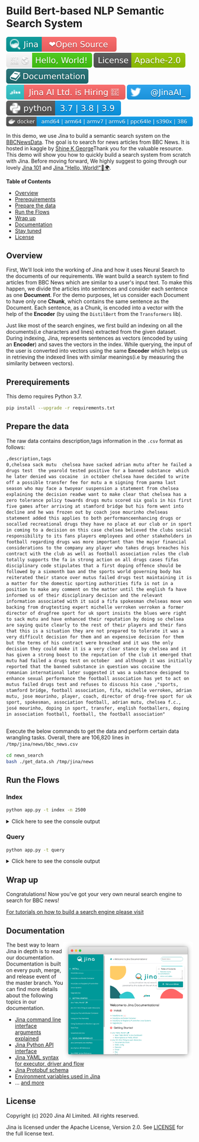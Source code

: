 # Build Bert-based NLP Semantic Search System

<p align="center">

[![Jina](https://github.com/jina-ai/jina/blob/master/.github/badges/jina-badge.svg "We fully commit to open-source")](https://jina.ai)
[![Jina](https://github.com/jina-ai/jina/blob/master/.github/badges/jina-hello-world-badge.svg "Run Jina 'Hello, World!' without installing anything")](https://github.com/jina-ai/jina#jina-hello-world-)
[![Jina](https://github.com/jina-ai/jina/blob/master/.github/badges/license-badge.svg "Jina is licensed under Apache-2.0")](#license)
[![Jina Docs](https://github.com/jina-ai/jina/blob/master/.github/badges/docs-badge.svg "Checkout our docs and learn Jina")](https://docs.jina.ai)
[![We are hiring](https://github.com/jina-ai/jina/blob/master/.github/badges/jina-corp-badge-hiring.svg "We are hiring full-time position at Jina")](https://jobs.jina.ai)
<a href="https://twitter.com/intent/tweet?text=%F0%9F%91%8DCheck+out+Jina%3A+the+New+Open-Source+Solution+for+Neural+Information+Retrieval+%F0%9F%94%8D%40JinaAI_&url=https%3A%2F%2Fgithub.com%2Fjina-ai%2Fjina&hashtags=JinaSearch&original_referer=http%3A%2F%2Fgithub.com%2F&tw_p=tweetbutton" target="_blank">
  <img src="https://github.com/jina-ai/jina/blob/master/.github/badges/twitter-badge.svg"
       alt="tweet button" title="👍Share Jina with your friends on Twitter"></img>
</a>
[![Python 3.7 3.8](https://github.com/jina-ai/jina/blob/master/.github/badges/python-badge.svg "Jina supports Python 3.7 and above")](#)
[![Docker](https://github.com/jina-ai/jina/blob/master/.github/badges/docker-badge.svg "Jina is multi-arch ready, can run on differnt architectures")](https://hub.docker.com/r/jinaai/jina/tags)

</p>

In this demo, we use Jina to build a semantic search system on the [BBCNewsData](https://www.kaggle.com/shineucc/bbc-news-dataset). The goal is to search for news articles from BBC News. It is hosted in kaggle by [Shine K George](https://www.kaggle.com/shineucc/)Thank you for the valuable resource. This demo will show you how to quickly build a search system from scratch with Jina. Before moving forward, We highly suggest to going through our lovely [Jina 101](https://github.com/jina-ai/jina/tree/master/docs/chapters/101) and [Jina "Hello, World!"👋🌍](https://github.com/jina-ai/jina#jina-hello-world-).



<!-- START doctoc generated TOC please keep comment here to allow auto update -->
<!-- DON'T EDIT THIS SECTION, INSTEAD RE-RUN doctoc TO UPDATE -->
**Table of Contents**

- [Overview](#overview)
- [Prerequirements](#prerequirements)
- [Prepare the data](#prepare-the-data)
- [Run the Flows](#run-the-flows)
- [Wrap up](#wrap-up)
- [Documentation](#documentation)
- [Stay tuned](#stay-tuned)
- [License](#license)

<!-- END doctoc generated TOC please keep comment here to allow auto update -->



## Overview

First, We'll look into the working of Jina and how it uses Neural Search to the documents of our requirements. We want build a search system to find articles from BBC News which are similar to a user's input text. To make this happen, we divide the articles into sentences and consider each sentence as one **Document**. For the demo purposes, let us consider each Document to have only one **Chunk**, which contains the same sentence as the Document. Each sentence, as a Chunk, is encoded into a vector with the help of the **Encoder** (by using the `DistilBert` from the  `Transformers` lib).

Just like most of the search engines, we first build an indexing on all the documents(i.e characters and lines) extracted from the given dataset. During indexing, Jina, represents sentences as vectors (encoded by using an **Encoder**) and saves the vectors in the index. While querying, the input of the user is converted into vectors using the same **Encoder** which helps us in retrieving the indexed lines with similar meanings(i.e by measuring the similarity between vectors).


## Prerequirements

This demo requires Python 3.7.

```bash
pip install --upgrade -r requirements.txt
```


## Prepare the data

The raw data contains description,tags information in the `.csv` format as follows:

```
,description,tags
0,chelsea sack mutu  chelsea have sacked adrian mutu after he failed a drugs test  the yearold tested positive for a banned substance  which he later denied was cocaine  in october chelsea have decided to write off a possible transfer fee for mutu a m signing from parma last season who may face a twoyear suspension a statement from chelsea explaining the decision readwe want to make clear that chelsea has a zero tolerance policy towards drugs mutu scored six goals in his first five games after arriving at stamford bridge but his form went into decline and he was frozen out by coach jose mourinho chelseas statement added this applies to both performanceenhancing drugs or socalled recreational drugs they have no place at our club or in sport in coming to a decision on this case chelsea believed the clubs social responsibility to its fans players employees and other stakeholders in football regarding drugs was more important than the major financial considerations to the company any player who takes drugs breaches his contract with the club as well as football association rules the club totally supports the fa in strong action on all drugs cases fifas disciplinary code stipulates that a first doping offence should be followed by a sixmonth ban and the sports world governing body has reiterated their stance over mutus failed drugs test maintaining it is a matter for the domestic sporting authorities fifa is not in a position to make any comment on the matter until the english fa have informed us of their disciplinary decision and the relevant information associated with it said a fifa spokesman chelseas move won backing from drugtesting expert michelle verroken verroken a former director of drugfree sport for uk sport insists the blues were right to sack mutu and have enhanced their reputation by doing so chelsea are saying quite clearly to the rest of their players and their fans that this is a situation they are not prepared to tolerate it was a very difficult decision for them and an expensive decision for them but the terms of his contract were breached and it was the only decision they could make it is a very clear stance by chelsea and it has given a strong boost to the reputation of the club it emerged that mutu had failed a drugs test on october  and although it was initially reported that the banned substance in question was cocaine the romanian international later suggested it was a substance designed to enhance sexual performance the football association has yet to act on mutus failed drugs test and refuses to discuss his case ,"sports, stamford bridge, football association, fifa, michelle verroken, adrian mutu, jose mourinho, player, coach, director of drug-free sport for uk sport, spokesman, association football, adrian mutu, chelsea f.c., josé mourinho, doping in sport, transfer, english footballers, doping in association football, football, the football association"


```

Execute the below commands to get the data and perform certain data wrangling tasks. Overall, there are 106,820 lines in `/tmp/jina/news/bbc_news.csv`

```bash
cd news_search
bash ./get_data.sh /tmp/jina/news
```

## Run the Flows

### Index


```bash
python app.py -t index -n 2500
```

<details>
<summary>Click here to see the console output</summary>

<p align="center">
  <img src=".images/index.png?raw=true" alt="index flow console output">
</p>

</details>


### Query

```bash
python app.py -t query
```

<details>
<summary>Click here to see the console output</summary>

<p align="center">
  <img src="images/query.png?raw=true" alt="query flow console output">
</p>

</details>


## Wrap up
Congratulations! Now you've got your very own neural search engine to search for BBC news!

[For tutorials on how to build a search engine please visit](https://github.com/jina-ai/examples/tree/master/southpark-search)

## Documentation

<a href="https://docs.jina.ai/">
<img align="right" width="350px" src="https://github.com/jina-ai/jina/blob/master/.github/jina-docs.png" />
</a>

The best way to learn Jina in depth is to read our documentation. Documentation is built on every push, merge, and release event of the master branch. You can find more details about the following topics in our documentation.

- [Jina command line interface arguments explained](https://docs.jina.ai/chapters/cli/index.html)
- [Jina Python API interface](https://docs.jina.ai/api/jina.html)
- [Jina YAML syntax for executor, driver and flow](https://docs.jina.ai/chapters/yaml/yaml.html)
- [Jina Protobuf schema](https://docs.jina.ai/chapters/proto/index.html)
- [Environment variables used in Jina](https://docs.jina.ai/chapters/envs.html)
- ... [and more](https://docs.jina.ai/index.html)


## License

Copyright (c) 2020 Jina AI Limited. All rights reserved.

Jina is licensed under the Apache License, Version 2.0. See [LICENSE](https://github.com/jina-ai/jina/blob/master/LICENSE) for the full license text.
